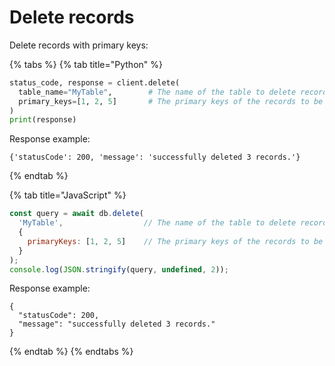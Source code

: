 # Delete records

Delete records with primary keys:

{% tabs %}
{% tab title="Python" %}
```python
status_code, response = client.delete(
  table_name="MyTable",        # The name of the table to delete records against.
  primary_keys=[1, 2, 5]       # The primary keys of the records to be deleted.
)
print(response)
```

Response example:

```
{'statusCode': 200, 'message': 'successfully deleted 3 records.'}
```
{% endtab %}

{% tab title="JavaScript" %}
```javascript
const query = await db.delete(
  'MyTable',                  // The name of the table to delete records against.
  {
    primaryKeys: [1, 2, 5]    // The primary keys of the records to be deleted.
  }
);
console.log(JSON.stringify(query, undefined, 2));
```

Response example:

```
{
  "statusCode": 200,
  "message": "successfully deleted 3 records."
}
```
{% endtab %}
{% endtabs %}

